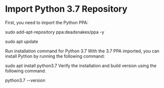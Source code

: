 # Import Python 3.7 Repository
First, you need to import the Python PPA:

sudo add-apt-repository ppa:deadsnakes/ppa -y

sudo apt update

Run installation command for Python 3.7
With the 3.7 PPA imported, you can install Python by running the following command:

sudo apt install python3.7
Verify the installation and build version using the following command.

python3.7 --version
